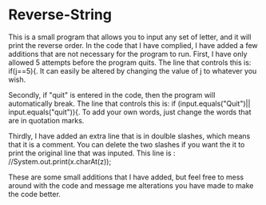 Reverse-String
==============

This is a small program that allows you to input any set of letter, and it will print the reverse order. In the code that I have complied, I have added a few additions that are not necessary for the program to run. First, I have only allowed 5 attempts before the program quits. The line that controls this is: if(j==5){. It can easily be altered by changing the value of j to whatever you wish.

Secondly, if "quit" is entered in the code, then the program will automatically break. The line that controls this is: if (input.equals("Quit")|| input.equals("quit")){. To add your own words, just change the words that are in quotation marks. 

Thirdly, I have added an extra line that is in doulble slashes, which means that it is a comment. You can delete the two slashes if you want the it to print the original line that was inputed. This line is : //System.out.print(x.charAt(z));

These are some small additions that I have added, but feel free to mess around with the code and message me alterations you have made to make the code better. 
